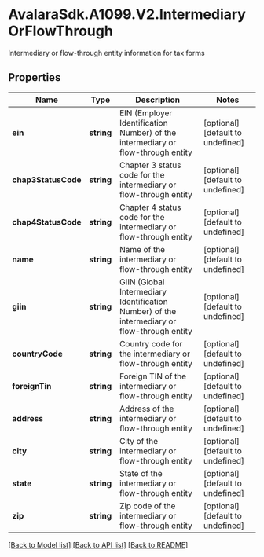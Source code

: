 # AvalaraSdk.A1099.V2.IntermediaryOrFlowThrough
Intermediary or flow-through entity information for tax forms

## Properties

Name | Type | Description | Notes
------------ | ------------- | ------------- | -------------
**ein** | **string** | EIN (Employer Identification Number) of the intermediary or flow-through entity | [optional] [default to undefined]
**chap3StatusCode** | **string** | Chapter 3 status code for the intermediary or flow-through entity | [optional] [default to undefined]
**chap4StatusCode** | **string** | Chapter 4 status code for the intermediary or flow-through entity | [optional] [default to undefined]
**name** | **string** | Name of the intermediary or flow-through entity | [optional] [default to undefined]
**giin** | **string** | GIIN (Global Intermediary Identification Number) of the intermediary or flow-through entity | [optional] [default to undefined]
**countryCode** | **string** | Country code for the intermediary or flow-through entity | [optional] [default to undefined]
**foreignTin** | **string** | Foreign TIN of the intermediary or flow-through entity | [optional] [default to undefined]
**address** | **string** | Address of the intermediary or flow-through entity | [optional] [default to undefined]
**city** | **string** | City of the intermediary or flow-through entity | [optional] [default to undefined]
**state** | **string** | State of the intermediary or flow-through entity | [optional] [default to undefined]
**zip** | **string** | Zip code of the intermediary or flow-through entity | [optional] [default to undefined]

[[Back to Model list]](../../../README.md#documentation-for-models) [[Back to API list]](../../../README.md#documentation-for-api-endpoints) [[Back to README]](../../../README.md)

